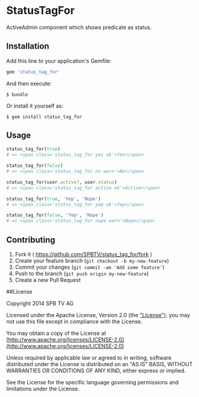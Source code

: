 # StatusTagFor

ActiveAdmin component which shows predicate as status.

## Installation

Add this line to your application's Gemfile:

```ruby
gem 'status_tag_for'
```

And then execute:

    $ bundle

Or install it yourself as:

    $ gem install status_tag_for

## Usage

```ruby
status_tag_for(true)
# => <span class='status_tag_for yes ok'>Yes</span>

status_tag_for(false)
# => <span class='status_tag_for no warn'>No</span>

status_tag_for(user.active?, user.status)
# => <span class='status_tag_for active ok'>Active</span>

status_tag_for(true, 'Yep', 'Nope')
# => <span class='status_tag_for yep ok'>Yep</span>

status_tag_for(false, 'Yep', 'Nope')
# => <span class='status_tag_for nope warn'>Nope</span>
```

## Contributing

1. Fork it ( https://github.com/SPBTV/status_tag_for/fork )
2. Create your feature branch (`git checkout -b my-new-feature`)
3. Commit your changes (`git commit -am 'Add some feature'`)
4. Push to the branch (`git push origin my-new-feature`)
5. Create a new Pull Request

##License

Copyright 2014 SPB TV AG

Licensed under the Apache License, Version 2.0 (the ["License"](LICENSE)); you may not use this file except in compliance with the License.

You may obtain a copy of the License at [http://www.apache.org/licenses/LICENSE-2.0](http://www.apache.org/licenses/LICENSE-2.0)

Unless required by applicable law or agreed to in writing, software distributed under the License is distributed on an "AS IS" BASIS, WITHOUT WARRANTIES OR CONDITIONS OF ANY KIND, either express or implied. 

See the License for the specific language governing permissions and limitations under the License.

